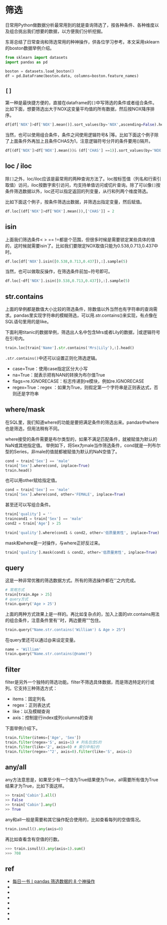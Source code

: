 # 筛选


日常用Python做数据分析最常用到的就是查询筛选了，按各种条件、各种维度以及组合挑出我们想要的数据，以方便我们分析挖掘。

东哥总结了日常查询和筛选常用的种神操作，供各位学习参考。本文采用sklearn的boston数据举例介绍。
```py
from sklearn import datasets
import pandas as pd

boston = datasets.load_boston()
df = pd.DataFrame(boston.data, columns=boston.feature_names)
```


## `[]`

第一种是最快捷方便的，直接在dataframe的`[]`中写筛选的条件或者组合条件。
比如下面，想要筛选出大于NOX这变量平均值的所有数据，然后按NOX降序排序。

```py
df[df['NOX']>df['NOX'].mean()].sort_values(by='NOX',ascending=False).head()
```

当然，也可以使用组合条件，条件之间使用逻辑符号& |等。比如下面这个例子除了上面条件外再加上且条件CHAS为1，注意逻辑符号分开的条件要用()隔开。
```py
df[(df['NOX']>df['NOX'].mean())& (df['CHAS'] ==1)].sort_values(by='NOX',ascending=False).head()
```



## loc / iloc

除`[]`之外，loc/iloc应该是最常用的两种查询方法了。loc按标签值（列名和行索引取值）访问，iloc按数字索引访问，均支持单值访问或切片查询。除了可以像`[]`按条件筛选数据以外，loc还可以指定返回的列变量，从行和列两个维度筛选。

比如下面这个例子，按条件筛选出数据，并筛选出指定变量，然后赋值。
```py
df.loc[(df['NOX']>df['NOX'].mean()),['CHAS']] = 2
```



## isin

上面我们筛选条件< > == !=都是个范围，但很多时候是需要锁定某些具体的值的，这时候就需要isin了。比如我们要限定NOX取值只能为0.538,0.713,0.437中时。
```py
df.loc[df['NOX'].isin([0.538,0.713,0.437]),:].sample(5)
```

当然，也可以做取反操作，在筛选条件前加~符号即可。
```py
df.loc[~df['NOX'].isin([0.538,0.713,0.437]),:].sample(5)
```



## str.contains

上面的举例都是数值大小比较的筛选条件，除数值以外当然也有字符串的查询需求。pandas里实现字符串的模糊筛选，可以用.str.contains()来实现，有点像在SQL语句里用的是like。

下面利用titanic的数据举例，筛选出人名中包含Mrs或者Lily的数据，|或逻辑符号在引号内。
```py
train.loc[train['Name'].str.contains('Mrs|Lily'),:].head()
```

`.str.contains()`中还可以设置正则化筛选逻辑。
* case=True：使用case指定区分大小写
* na=True：就表示把有NAN的转换为布尔值True
* flags=re.IGNORECASE：标志传递到re模块，例如re.IGNORECASE
* regex=True：regex ：如果为True，则假定第一个字符串是正则表达式，否则还是字符串




## where/mask

在SQL里，我们知道where的功能是要把满足条件的筛选出来。pandas中where也是筛选，但用法稍有不同。

where接受的条件需要是布尔类型的，如果不满足匹配条件，就被赋值为默认的NaN或其他指定值。
举例如下，将Sex为male当作筛选条件，cond就是一列布尔型的Series，非male的值就都被赋值为默认的NaN空值了。
```py
cond = train['Sex'] == 'male'
train['Sex'].where(cond, inplace=True)
train.head()
```

也可以用other赋给指定值。
```py
cond = train['Sex'] == 'male'
train['Sex'].where(cond, other='FEMALE', inplace=True)
```

甚至还可以写组合条件。
```py
train['quality'] = ''
traincond1 = train['Sex'] == 'male'
cond2 = train['Age'] > 25
  
train['quality'].where(cond1 & cond2, other='低质量男性', inplace=True)
```

mask和where是一对操作，与where正好反过来。
```py
train['quality'].mask(cond1 & cond2, other='低质量男性', inplace=True)
```



## query

这是一种非常优雅的筛选数据方式。所有的筛选操作都在''之内完成。
```py
# 常用方式
train[train.Age > 25]
# query方式
train.query('Age > 25')
```


上面的两种方式效果上是一样的。再比如复杂点的，加入上面的str.contains用法的组合条件，注意条件里有''时，两边要用""包住。
```py
train.query("Name.str.contains('William') & Age > 25")
```

在query里还可以通过@来设定变量。
```py
name = 'William'
train.query("Name.str.contains(@name)")
```



## filter

filter是另外一个独特的筛选功能。filter不筛选具体数据，而是筛选特定的行或列。它支持三种筛选方式：
* items：固定列名
* regex：正则表达式
* like：以及模糊查询
* axis：控制是行index或列columns的查询


下面举例介绍下。
```py
train.filter(items=['Age', 'Sex'])
train.filter(regex='S', axis=1) # 列名包含S的
train.filter(like='2', axis=0) # 索引中有2的
train.filter(regex='^2', axis=0).filter(like='S', axis=1)
```



## any/all

any方法意思是，如果至少有一个值为True结果便为True，all需要所有值为True结果才为True，比如下面这样。
```py
>> train['Cabin'].all()
>> False
>> train['Cabin'].any()
>> True
```

any和all一般是需要和其它操作配合使用的，比如查看每列的空值情况。
```py
train.isnull().any(axis=0)
```

再比如查看含有空值的行数。
```py
>>> train.isnull().any(axis=1).sum()
>>> 708
```





## ref
* [每日一书丨pandas 筛选数据的 8 个神操作](https://blog.csdn.net/Piotr_ce/article/details/122259533?spm=1001.2101.3001.6650.3&utm_medium=distribute.pc_relevant.none-task-blog-2%7Edefault%7ECTRLIST%7ERate-3-122259533-blog-123607271.pc_relevant_multi_platform_whitelistv3&depth_1-utm_source=distribute.pc_relevant.none-task-blog-2%7Edefault%7ECTRLIST%7ERate-3-122259533-blog-123607271.pc_relevant_multi_platform_whitelistv3&utm_relevant_index=6)
* []()
* []()
* []()
* []()
* []()
* []()
* []()
